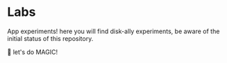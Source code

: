# Labs

App experiments!
here you will find disk-ally experiments, be aware of the initial status of this repository.

:tophat:
let's do MAGIC!

